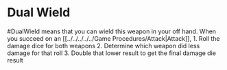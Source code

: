 # Dual Wield
#DualWield means that you can wield this weapon in your off hand. 
	When you succeed on an [[../../../../../Game Procedures/Attack|Attack]],
		1. Roll the damage dice for both weapons
		2. Determine which weapon did less damage for that roll
		3. Double that lower result to get the final damage die result